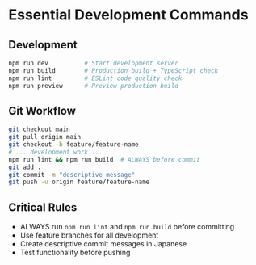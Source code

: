 # Essential Development Commands

## Development
```bash
npm run dev          # Start development server
npm run build        # Production build + TypeScript check
npm run lint         # ESLint code quality check
npm run preview      # Preview production build
```

## Git Workflow
```bash
git checkout main
git pull origin main
git checkout -b feature/feature-name
# ... development work ...
npm run lint && npm run build  # ALWAYS before commit
git add .
git commit -m "descriptive message"
git push -u origin feature/feature-name
```

## Critical Rules
- ALWAYS run `npm run lint` and `npm run build` before committing
- Use feature branches for all development
- Create descriptive commit messages in Japanese
- Test functionality before pushing